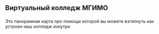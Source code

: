 ## Виртуальный колледж МГИМО

###

Это панорамная карта про помощи которой вы можете взгялнуть как устроен наш колледж изнутри
